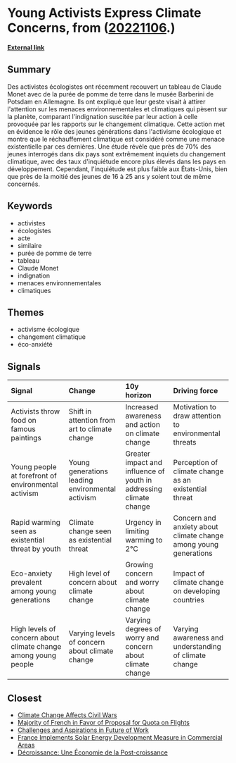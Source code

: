 # __Young Activists Express Climate Concerns__, from ([20221106](https://kghosh.substack.com/p/20221106).)

__[External link](https://fr.statista.com/infographie/25762/eco-anxiete-jeunesse-part-des-jeunes-effrayes-avenir-changement-climatique/?utm_medium=social&utm_source=twitter)__



## Summary

Des activistes écologistes ont récemment recouvert un tableau de Claude Monet avec de la purée de pomme de terre dans le musée Barberini de Potsdam en Allemagne. Ils ont expliqué que leur geste visait à attirer l'attention sur les menaces environnementales et climatiques qui pèsent sur la planète, comparant l'indignation suscitée par leur action à celle provoquée par les rapports sur le changement climatique. Cette action met en évidence le rôle des jeunes générations dans l'activisme écologique et montre que le réchauffement climatique est considéré comme une menace existentielle par ces dernières. Une étude révèle que près de 70% des jeunes interrogés dans dix pays sont extrêmement inquiets du changement climatique, avec des taux d'inquiétude encore plus élevés dans les pays en développement. Cependant, l'inquiétude est plus faible aux États-Unis, bien que près de la moitié des jeunes de 16 à 25 ans y soient tout de même concernés.

## Keywords

* activistes
* écologistes
* acte
* similaire
* purée de pomme de terre
* tableau
* Claude Monet
* indignation
* menaces environnementales
* climatiques

## Themes

* activisme écologique
* changement climatique
* éco-anxiété

## Signals

| Signal                                                         | Change                                           | 10y horizon                                                        | Driving force                                                    |
|:---------------------------------------------------------------|:-------------------------------------------------|:-------------------------------------------------------------------|:-----------------------------------------------------------------|
| Activists throw food on famous paintings                       | Shift in attention from art to climate change    | Increased awareness and action on climate change                   | Motivation to draw attention to environmental threats            |
| Young people at forefront of environmental activism            | Young generations leading environmental activism | Greater impact and influence of youth in addressing climate change | Perception of climate change as an existential threat            |
| Rapid warming seen as existential threat by youth              | Climate change seen as existential threat        | Urgency in limiting warming to 2°C                                 | Concern and anxiety about climate change among young generations |
| Eco-anxiety prevalent among young generations                  | High level of concern about climate change       | Growing concern and worry about climate change                     | Impact of climate change on developing countries                 |
| High levels of concern about climate change among young people | Varying levels of concern about climate change   | Varying degrees of worry and concern about climate change          | Varying awareness and understanding of climate change            |

## Closest

* [Climate Change Affects Civil Wars](4f2c6ba6df568e57e40eb680e8a8a030)
* [Majority of French in Favor of Proposal for Quota on Flights](affe5112e508a38d53dff8a0642f1eeb)
* [Challenges and Aspirations in Future of Work](5238d6b8178d6f9c71b66a2fa84b7880)
* [France Implements Solar Energy Development Measure in Commercial Areas](a162b36d09b081d7de751a64db66fb63)
* [Décroissance: Une Économie de la Post-croissance](94317d62a04e47f7d4873cfe17190e81)